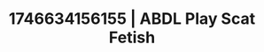 ---
categories:
- Delicate restraint
- Audio stimulation
- AI-generated
- Softcore surrealism
- Morning passion
- ASMR
- Mid-century kink
- Cosplay
image: /assets/images/1746634156155.jpg
layout: post
seo:
  description: Featured content with artistic ABDL Play, Scat Fetish. HD images available.
  keywords: ABDL Play, Scat Fetish
  og_image: /assets/images/1746634156155.jpg
  schema_type: VisualArtwork
tags:
- '#1746634156155'
- ABDL Play
- Scat Fetish
title: 1746634156155 | ABDL Play Scat Fetish
---